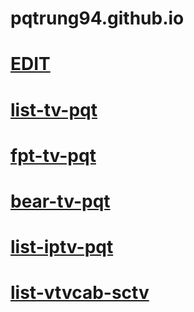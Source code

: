 # pqtrung94.github.io
# [EDIT](https://github.com/pqtrung94/pqtrung94.github.io)

# [list-tv-pqt](https://raw.githubusercontent.com/pqtrung94/pqtrung94.github.io/main/list-tv-pqt.m3u)
# [fpt-tv-pqt](https://raw.githubusercontent.com/pqtrung94/pqtrung94.github.io/main/fpt-tv-pqt.m3u)
# [bear-tv-pqt](https://raw.githubusercontent.com/pqtrung94/pqtrung94.github.io/main/bear-tv-pqt.m3u)
# [list-iptv-pqt](https://raw.githubusercontent.com/pqtrung94/pqtrung94.github.io/main/list-iptv-pqt.m3u)
# [list-vtvcab-sctv](https://raw.githubusercontent.com/pqtrung94/pqtrung94.github.io/main/list-vtvcab-sctv.m3u)
